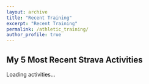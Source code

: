 ```yaml
---
layout: archive
title: "Recent Training"
excerpt: "Recent Training"
permalink: /athletic_training/
author_profile: true
---
```


<h2>My 5 Most Recent Strava Activities</h2>

<div id="strava-activities">Loading activities...</div>

<script src="/assets/js/strava-feed.js"></script>
